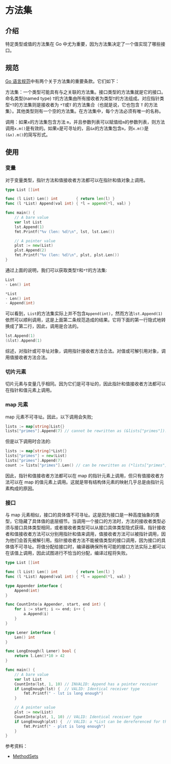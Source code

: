 # 方法集

## 介绍

特定类型或值的方法集在 Go 中尤为重要，因为方法集决定了一个值实现了哪些接口。

## 规范

[Go 语言规范](https://go.dev/ref/spec)中有两个关于方法集的重要条款。它们如下：

方法集：一个类型可能具有与之关联的方法集。接口类型的方法集就是它的接口。命名类型(named type) `T`的方法集由所有接收者为类型`T`的方法组成。对应指针类型`*T`的方法集则是接收者为 `*T`或`T` 的方法集合（也就是说，它也包含 `T` 的方法集）。其他类型则有一个空的方法集。在方法集中，每个方法必须有唯一的名称。

调用：如果`x`的方法集包含方法 `m`，并且参数列表可以赋值给`m`的参数列表，则方法调用`x.m()`是有效的。如果`x`是可寻址的，且`&x`的方法集包含`m`，则`x.m()`是`(&x).m()`的简写形式。


## 使用

### 变量

对于变量类型，指针方法和值接收者方法都可以在指针和值对象上调用。

```go
type List []int

func (l List) Len() int        { return len(l) }
func (l *List) Append(val int) { *l = append(*l, val) }

func main() {
    // A bare value
    var lst List
    lst.Append(1)
    fmt.Printf("%v (len: %d)\n", lst, lst.Len())

    // A pointer value
    plst := new(List)
    plst.Append(2)
    fmt.Printf("%v (len: %d)\n", plst, plst.Len())
}
```

通过上面的说明，我们可以获取类型`T`和`*T`的方法集:

```go
List
- Len() int

*List
- Len() int
- Append(int) 
```

可以看到，`List`的方法集实际上并不包含`Append(int)`，然而方法`lst.Append(1)`依然可以顺利调用，这是上面第二条规范造成的结果。它将下面的第一行隐式地转换成了第二行，因此，调用是合法的。

```go
lst.Append(1)
(&lst).Append(1)
```

综述，对指针或可寻址对象，调用指针接收者方法合法。对值或可解引用对象，调用值接收者方法合法。

### 切片元素

切片元素与变量几乎相同。因为它们是可寻址的，因此指针和值接收者方法都可以在指针和值元素上调用。

### map 元素

map 元素不可寻址。因此，以下调用会失败;

```go
lists := map[string]List{}
lists["primes"].Append(7) // cannot be rewritten as (&lists["primes"]).Append(7)
```

但是以下调用时合法的:

```go
lists := map[string]*List{}
lists["primes"] = new(List)
lists["primes"].Append(7)
count := lists["primes"].Len() // can be rewritten as (*lists["primes"]).Len()
```

因此，指针和值接收者方法都可以在 map 的指针元素上调用，但只有值接收者方法可以在 map 的值元素上调用。这就是带有结构体元素的映射几乎总是由指针元素构成的原因。

### 接口

与 map 元素相似，接口的具体值不可寻址。这是因为接口是一种高度抽象的类型，它隐藏了具体值的底层细节。当调用一个接口的方法时，方法的接收者类型必须与接口具体类型相同，或者接收者类型可以从接口具体类型隐式获得。指针接收者和值接收者方法可以分别用指针和值来调用，值接收者方法可以被指针调用，因为他们会首先被解引用。指针接收者方法不能被值类型的接口调用，因为接口的具体值不可寻址。将值分配给接口时，编译器确保所有可能的接口方法实际上都可以在该值上调用，因此试图进行不恰当的分配，编译过程将失败。

```go
type List []int

func (l List) Len() int        { return len(l) }
func (l *List) Append(val int) { *l = append(*l, val) }

type Appender interface {
    Append(int)
}

func CountInto(a Appender, start, end int) {
    for i := start; i <= end; i++ {
        a.Append(i)
    }
}

type Lener interface {
    Len() int
}

func LongEnough(l Lener) bool {
    return l.Len()*10 > 42
}

func main() {
    // A bare value
    var lst List
    CountInto(lst, 1, 10) // INVALID: Append has a pointer receiver
    if LongEnough(lst) {  // VALID: Identical receiver type
        fmt.Printf(" - lst is long enough")
    }

    // A pointer value
    plst := new(List)
    CountInto(plst, 1, 10) // VALID: Identical receiver type
    if LongEnough(plst) {  // VALID: a *List can be dereferenced for the receiver
        fmt.Printf(" - plst is long enough")
    }
}
```

参考资料：

* [MethodSets](https://github.com/golang/go/wiki/MethodSets)
